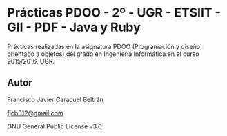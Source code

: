 # Prácticas PDOO - 2º - UGR - ETSIIT - GII - PDF - Java y Ruby

Prácticas realizadas en la asignatura PDOO (Programación y diseño orientado a objetos) del grado en Ingeniería Informática en el curso 2015/2016, UGR.

## Autor

Francisco Javier Caracuel Beltrán

fjcb312@gmail.com

GNU General Public License v3.0
